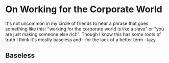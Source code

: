 # On Working for the Corporate World

It's not uncommon in my circle of friends to hear a phrase that goes something like this: "working for the corporate world is like a slave" or "you are just making someone else rich". Though I know this has some roots of truth I think it's mostly baseless and--for the lack of a better term--lazy.

## Baseless


